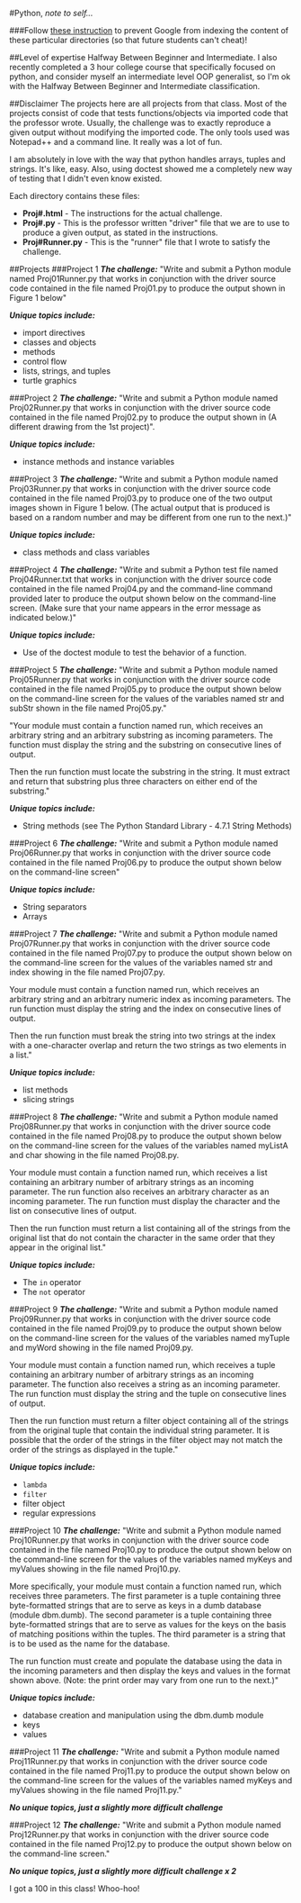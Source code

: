 #Python, *note to self...*

###Follow [these instruction](http://stackoverflow.com/questions/15844905/how-to-stop-google-indexing-my-github-repository) to prevent Google from indexing the content of these particular directories (so that future students can't cheat)!

##Level of expertise
Halfway Between Beginner and Intermediate.   I also recently completed a 3 hour college course that specifically focused on python, and consider myself an intermediate level OOP generalist, so I'm ok with the Halfway Between Beginner and Intermediate classification.

##Disclaimer
The projects here are all projects from that class.  Most of the projects consist of code that tests functions/objects via imported code that the professor wrote.  Usually, the challenge was to exactly reproduce a given output without modifying the imported code.  The only tools used was Notepad++ and a command line.  It really was a lot of fun.

I am absolutely in love with the way that python handles arrays, tuples and strings.  It's like, easy.  Also, using doctest showed me a completely new way of testing that I didn't even know existed.  

Each directory contains these files:

- **Proj#.html** - The instructions for the actual challenge.
- **Proj#.py** - This is the professor written "driver" file that we are to use to produce a given output, as stated in the instructions.
- **Proj#Runner.py** - This is the "runner" file that I wrote to satisfy the challenge.  

##Projects
###Project 1
***The challenge:*** "Write and submit a Python module named Proj01Runner.py that works in conjunction with the driver source code contained in the file named Proj01.py to produce the output shown in Figure 1 below"

***Unique topics include:***

- import directives
- classes and objects
- methods
- control flow
- lists, strings, and tuples
- turtle graphics

###Project 2
***The challenge:*** "Write and submit a Python module named Proj02Runner.py that works in conjunction with the driver source code contained in the file named Proj02.py to produce the output shown in (A different drawing from the 1st project)".

***Unique topics include:***

- instance methods and instance variables


###Project 3
***The challenge:*** "Write and submit a Python module named Proj03Runner.py that works in conjunction with the driver source code contained in the file named Proj03.py to produce one of the two output images shown in Figure 1 below. (The actual output that is produced is based on a random number and may be different from one run to the next.)"

***Unique topics include:***

- class methods and class variables


###Project 4
***The challenge:*** "Write and submit a Python test file named Proj04Runner.txt that works in conjunction with the driver source code contained in the file named Proj04.py and the command-line command provided later to produce the output shown below on the command-line screen. (Make sure that your name appears in the error message as indicated below.)"

***Unique topics include:***

- Use of the doctest module to test the behavior of a function.


###Project 5
***The challenge:*** "Write and submit a Python module named Proj05Runner.py that works in conjunction with the driver source code contained in the file named Proj05.py to produce the output shown below on the command-line screen for the values of the variables named str and subStr shown in the file named Proj05.py."

"Your module must contain a function named run, which receives an arbitrary string and an arbitrary substring as incoming parameters. The function must display the string and the substring on consecutive lines of output.

Then the run function must locate the substring in the string. It must extract and return that substring plus three characters on either end of the substring."

***Unique topics include:***

- String methods (see The Python Standard Library - 4.7.1 String Methods)


###Project 6
***The challenge:*** "Write and submit a Python module named Proj06Runner.py that works in conjunction with the driver source code contained in the file named Proj06.py to produce the output shown below on the command-line screen"

***Unique topics include:***

- String separators
- Arrays

###Project 7
***The challenge:*** "Write and submit a Python module named Proj07Runner.py that works in conjunction with the driver source code contained in the file named Proj07.py to produce the output shown below on the command-line screen for the values of the variables named str and index showing in the file named Proj07.py.

Your module must contain a function named run, which receives an arbitrary string and an arbitrary numeric index as incoming parameters. The run function must display the string and the index on consecutive lines of output.

Then the run function must break the string into two strings at the index with a one-character overlap and return the two strings as two elements in a list."

***Unique topics include:***

- list methods
- slicing strings


###Project 8
***The challenge:*** "Write and submit a Python module named Proj08Runner.py that works in conjunction with the driver source code contained in the file named Proj08.py to produce the output shown below on the command-line screen for the values of the variables named myListA and char showing in the file named Proj08.py.

Your module must contain a function named run, which receives a list containing an arbitrary number of arbitrary strings as an incoming parameter. The run function also receives an arbitrary character as an incoming parameter. The run function must display the character and the list on consecutive lines of output.

Then the run function must return a list containing all of the strings from the original list that do not contain the character in the same order that they appear in the original list."

***Unique topics include:***

- The `in` operator
- The `not` operator


###Project 9
***The challenge:*** "Write and submit a Python module named Proj09Runner.py that works in conjunction with the driver source code contained in the file named Proj09.py to produce the output shown below on the command-line screen for the values of the variables named myTuple and myWord showing in the file named Proj09.py.

Your module must contain a function named run, which receives a tuple containing an arbitrary number of arbitrary strings as an incoming parameter. The function also receives a string as an incoming parameter. The run function must display the string and the tuple on consecutive lines of output.

Then the run function must return a filter object containing all of the strings from the original tuple that contain the individual string parameter. It is possible that the order of the strings in the filter object may not match the order of the strings as displayed in the tuple."

***Unique topics include:***

- `lambda`
- `filter`
- filter object
- regular expressions


###Project 10
***The challenge:*** "Write and submit a Python module named Proj10Runner.py that works in conjunction with the driver source code contained in the file named Proj10.py to produce the output shown below on the command-line screen for the values of the variables named myKeys and myValues showing in the file named Proj10.py.

More specifically, your module must contain a function named run, which receives three parameters. The first parameter is a tuple containing three byte-formatted strings that are to serve as keys in a dumb database (module dbm.dumb). The second parameter is a tuple containing three byte-formatted strings that are to serve as values for the keys on the basis of matching positions within the tuples. The third parameter is a string that is to be used as the name for the database.

The run function must create and populate the database using the data in the incoming parameters and then display the keys and values in the format shown above. (Note: the print order may vary from one run to the next.)"

***Unique topics include:***

- database creation and manipulation using the dbm.dumb module
- keys
- values


###Project 11
***The challenge:*** "Write and submit a Python module named Proj11Runner.py that works in conjunction with the driver source code contained in the file named Proj11.py to produce the output shown below on the command-line screen for the values of the variables named myKeys and myValues showing in the file named Proj11.py."

***No unique topics, just a slightly more difficult challenge***



###Project 12
***The challenge:*** "Write and submit a Python module named Proj12Runner.py that works in conjunction with the driver source code contained in the file named Proj12.py to produce the output shown below on the command-line screen."

***No unique topics, just a slightly more difficult challenge x 2***


I got a 100 in this class! Whoo-hoo!